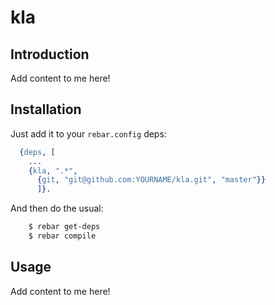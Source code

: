# kla


## Introduction

Add content to me here!


## Installation

Just add it to your ``rebar.config`` deps:

```erlang
  {deps, [
    ...
    {kla, ".*",
      {git, "git@github.com:YOURNAME/kla.git", "master"}}
      ]}.
```

And then do the usual:

```bash
    $ rebar get-deps
    $ rebar compile
```


## Usage

Add content to me here!
